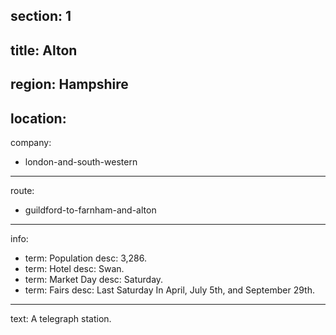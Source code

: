 section: 1
----
title: Alton
----
region: Hampshire
----
location: 
----
company:
- london-and-south-western
----
route:
- guildford-to-farnham-and-alton
----
info:
- term: Population
  desc: 3,286.
- term: Hotel
  desc: Swan.
- term: Market Day
  desc: Saturday.
- term: Fairs
  desc: Last Saturday In April, July 5th, and September 29th.
----
text: A telegraph station.
